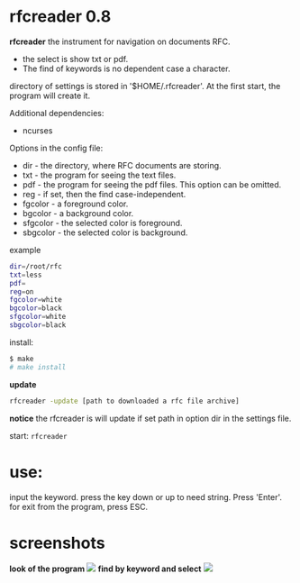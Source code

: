 # rfcreader 0.8
**rfcreader** the instrument for navigation on documents RFC.<br>
* the select is show txt or pdf.
* The find of keywords is no dependent case a character.

directory of settings is stored in '$HOME/.rfcreader'. At the first start, the program will create it.

Additional dependencies:
* ncurses

Options in the config file:
* dir - the directory, where RFC documents are storing.
* txt - the program for seeing the text files.
* pdf - the program for seeing the pdf files. This option can be omitted.
* reg - if set, then the find case-independent.
* fgcolor - a foreground color.
* bgcolor - a background color.
* sfgcolor - the selected color is foreground.
* sbgcolor - the selected color is background.

example
```bash
dir=/root/rfc
txt=less
pdf=
reg=on
fgcolor=white
bgcolor=black
sfgcolor=white
sbgcolor=black
```

install:<br>
```bash
$ make
# make install
```


**update**<br>
```bash
rfcreader -update [path to downloaded a rfc file archive]
```

**notice** the rfcreader is will update if set path in option dir in the settings file.

start:
`rfcreader`

# use:

input the keyword. press the key down or up to need string. Press 'Enter'. for exit from the program, press ESC.

# screenshots
**look of the program**
![](http://i.imgur.com/3NruQrQ.png)
**find by keyword and select**
![](http://i.imgur.com/VWoLOi6.png)


